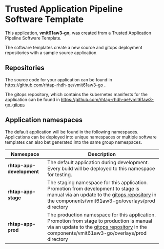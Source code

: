 # Trusted Application Pipeline Software Template

This application, **vmit61aw3-go**, was created from a Trusted Application Pipeline Software Template.

The software templates create a new source and gitops deployment repositories with a sample source application. 

## Repositories

The source code for your application can be found in [https://github.com/rhtap-rhdh-qe/vmit61aw3-go ](https://github.com/rhtap-rhdh-qe/vmit61aw3-go ).
 
The gitops repository, which contains the kubernetes manifests for the application can be found in 
[https://github.com/rhtap-rhdh-qe/vmit61aw3-go-gitops ](https://github.com/rhtap-rhdh-qe/vmit61aw3-go-gitops ) 

## Application namespaces 

The default application will be found in the following namespaces. Applications can be deployed into unique namespaces or multiple software templates can also bet generated into the same group namespaces.  

|  Namespace   |  Description   |  
| -------- | -------- |   
| **rhtap-app-development** | The default application during development. Every build will be deployed to this namespace for testing. | 
| **rhtap-app-stage** | The staging namespace for this application. Promotion from development to stage is manual via an update to the [gitops repository](https://github.com/rhtap-rhdh-qe/vmit61aw3-go-gitops ) in the components/vmit61aw3-go/overlays/prod directory |  
| **rhtap-app-prod** | The production namespace for this application. Promotion from stage to production is manual via an update to the [gitops repository](https://github.com/rhtap-rhdh-qe/vmit61aw3-go-gitops ) in the components/vmit61aw3-go/overlays/prod directory | 